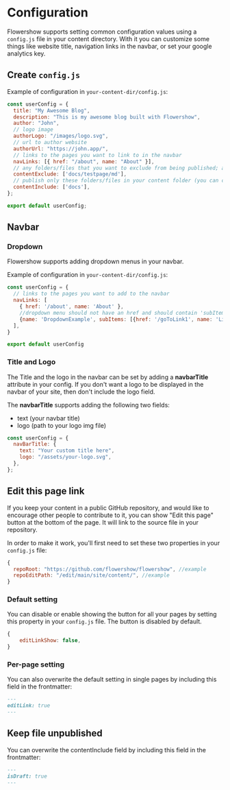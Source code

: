 # Configuration

Flowershow supports setting common configuration values using a `config.js` file in your content directory. With it you can customize some things like website title, navigation links in the navbar, or set your google analytics key.

## Create `config.js`

Example of configuration in `your-content-dir/config.js`:

```js
const userConfig = {
  title: "My Awesome Blog",
  description: "This is my awesome blog built with Flowershow",
  author: "John",
  // logo image
  authorLogo: "/images/logo.svg",
  // url to author website
  authorUrl: "https://john.app/",
  // links to the pages you want to link to in the navbar
  navLinks: [{ href: "/about", name: "About" }],
  // any folders/files that you want to exclude from being published; all other files in your content folder will be published
  contentExclude: ['docs/testpage/md'],
  // publish only these folders/files in your content folder (you can combine contentInclude and contentExclude)
  contentInclude: ['docs'],
};

export default userConfig;
```

## Navbar

### Dropdown

Flowershow supports adding dropdown menus in your navbar.

Example of configuration in `your-content-dir/config.js`:

```js
const userConfig = {
  // links to the pages you want to add to the navbar
  navLinks: [
    { href: '/about', name: 'About' },
    //dropdown menu should not have an href and should contain 'subItems' array
    {name: 'DropdownExample', subItems: [{href: '/goToLink1', name: 'Link1'}, {href: 'goToLink2', name: 'Link2}]}
  ],
}

export default userConfig
```

### Title and Logo

The Title and the logo in the navbar can be set by adding a **navbarTitle** attribute in your config. If you don't want a logo to be displayed in the navbar of your site, then don't include the logo field.

The **navbarTitle** supports adding the following two fields:

- text (your navbar title)
- logo (path to your logo img file)

```js
const userConfig = {
  navBarTitle: {
    text: "Your custom title here",
    logo: "/assets/your-logo.svg",
  },
};
```

## Edit this page link

If you keep your content in a public GitHub repository, and would like to encourage other people to contribute to it, you can show "Edit this page" button at the bottom of the page. It will link to the source file in your repository.

In order to make it work, you'll first need to set these two properties in your `config.js` file:

```js
{
  repoRoot: "https://github.com/flowershow/flowershow", //example
  repoEditPath: "/edit/main/site/content/", //example
}
```

### Default setting

You can disable or enable showing the button for all your pages by setting this property in your `config.js` file. The button is disabled by default.

```js
{
	editLinkShow: false,
}
```

### Per-page setting

You can also overwrite the default setting in single pages by including this field in the frontmatter:

```md
---
editLink: true
---
```

## Keep file unpublished

You can overwrite the contentInclude field by including this field in the frontmatter:

```md
---
isDraft: true
---
```
